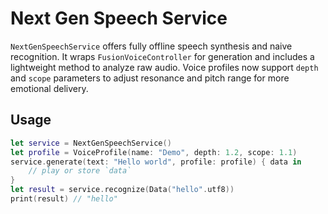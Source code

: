 # Next Gen Speech Service

`NextGenSpeechService` offers fully offline speech synthesis and naive recognition. It wraps `FusionVoiceController` for generation and includes a lightweight method to analyze raw audio. Voice profiles now support `depth` and `scope` parameters to adjust resonance and pitch range for more emotional delivery.

## Usage

```swift
let service = NextGenSpeechService()
let profile = VoiceProfile(name: "Demo", depth: 1.2, scope: 1.1)
service.generate(text: "Hello world", profile: profile) { data in
    // play or store `data`
}
let result = service.recognize(Data("hello".utf8))
print(result) // "hello"
```
